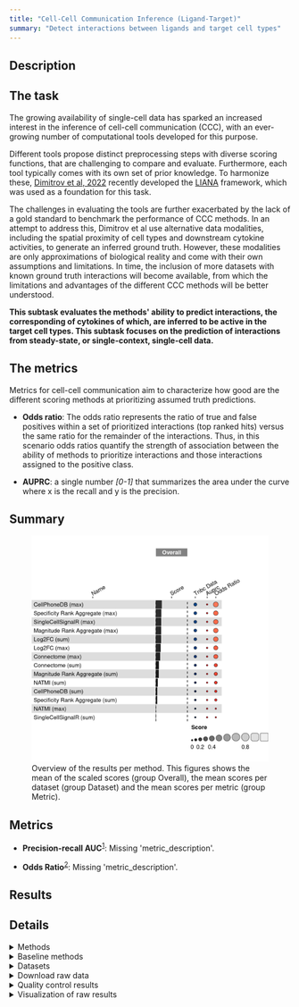 ```yaml
---
title: "Cell-Cell Communication Inference (Ligand-Target)"
summary: "Detect interactions between ligands and target cell types"
---
```


<script src="index_files/libs/htmlwidgets-1.5.4/htmlwidgets.js"></script>
<link href="index_files/libs/datatables-css-0.0.0/datatables-crosstalk.css" rel="stylesheet" />
<script src="index_files/libs/datatables-binding-0.25/datatables.js"></script>
<script src="index_files/libs/jquery-3.6.0/jquery-3.6.0.min.js"></script>
<link href="index_files/libs/dt-core-1.11.3/css/jquery.dataTables.min.css" rel="stylesheet" />
<link href="index_files/libs/dt-core-1.11.3/css/jquery.dataTables.extra.css" rel="stylesheet" />
<script src="index_files/libs/dt-core-1.11.3/js/jquery.dataTables.min.js"></script>
<link href="index_files/libs/dt-ext-select-1.11.3/css/select.dataTables.min.css" rel="stylesheet" />
<script src="index_files/libs/dt-ext-select-1.11.3/js/dataTables.select.min.js"></script>
<link href="index_files/libs/dt-ext-searchpanes-1.11.3/css/searchPanes.dataTables.min.css" rel="stylesheet" />
<script src="index_files/libs/dt-ext-searchpanes-1.11.3/js/dataTables.searchPanes.min.js"></script>
<script src="index_files/libs/jszip-1.11.3/jszip.min.js"></script>
<link href="index_files/libs/dt-ext-buttons-1.11.3/css/buttons.dataTables.min.css" rel="stylesheet" />
<script src="index_files/libs/dt-ext-buttons-1.11.3/js/dataTables.buttons.min.js"></script>
<script src="index_files/libs/dt-ext-buttons-1.11.3/js/buttons.html5.min.js"></script>
<script src="index_files/libs/dt-ext-buttons-1.11.3/js/buttons.colVis.min.js"></script>
<script src="index_files/libs/dt-ext-buttons-1.11.3/js/buttons.print.min.js"></script>
<link href="index_files/libs/crosstalk-1.2.0/css/crosstalk.min.css" rel="stylesheet" />
<script src="index_files/libs/crosstalk-1.2.0/js/crosstalk.min.js"></script>
<script src="index_files/libs/kePrint-0.0.1/kePrint.js"></script>
<link href="index_files/libs/lightable-0.0.1/lightable.css" rel="stylesheet" />


## Description

## The task

The growing availability of single-cell data has sparked an increased
interest in the inference of cell-cell communication (CCC),
with an ever-growing number of computational tools developed for this purpose.

Different tools propose distinct preprocessing steps with diverse
scoring functions, that are challenging to compare and evaluate.
Furthermore, each tool typically comes with its own set of prior knowledge.
To harmonize these, [Dimitrov et
al, 2022](https://openproblems.bio/bibliography#dimitrov2022comparison) recently
developed the [LIANA](https://github.com/saezlab/liana) framework, which was used
as a foundation for this task.

The challenges in evaluating the tools are further exacerbated by the
lack of a gold standard to benchmark the performance of CCC methods. In an
attempt to address this, Dimitrov et al use alternative data modalities, including
the spatial proximity of cell types and
downstream cytokine activities, to generate an inferred ground truth. However,
these modalities are only approximations of biological reality and come
with their own assumptions and limitations. In time, the inclusion of more
datasets with known ground truth interactions will become available, from
which the limitations and advantages of the different CCC methods will
be better understood.

**This subtask evaluates the methods' ability to predict interactions,
the corresponding of cytokines of which, are inferred to be active in
the target cell types. This subtask focuses
on the prediction of interactions from steady-state, or single-context,
single-cell data.**

## The metrics

Metrics for cell-cell communication aim to characterize how good are
the different scoring methods at prioritizing assumed truth predictions.

-   **Odds ratio**: The odds ratio represents the ratio of true and false
    positives within a set of prioritized interactions (top ranked hits) versus
    the same ratio for the remainder of the interactions. Thus, in this
    scenario odds ratios quantify the strength of association between the
    ability of methods to prioritize interactions and those interactions
    assigned to the positive class.

-   **AUPRC**: a single number *\[0-1\]* that summarizes the area under the curve where
    x is the recall and y is the precision.

## Summary

<figure>
<img src="index.markdown_strict_files/figure-markdown_strict/summary-1.png" width="638" alt="Overview of the results per method. This figures shows the mean of the scaled scores (group Overall), the mean scores per dataset (group Dataset) and the mean scores per metric (group Metric)." />
<figcaption aria-hidden="true">Overview of the results per method. This figures shows the mean of the scaled scores (group Overall), the mean scores per dataset (group Dataset) and the mean scores per metric (group Metric).</figcaption>
</figure>

## Metrics

-   **Precision-recall AUC**<sup><a href="/bibliography#davis2006prauc" target="_blank">1</a></sup>: Missing 'metric_description'.

<!-- -->

-   **Odds Ratio**<sup><a href="/bibliography#bland2000odds" target="_blank">2</a></sup>: Missing 'metric_description'.

## Results

<div id="htmlwidget-b416cc9d94e58af250c1" style="width:100%;height:auto;" class="datatables html-widget"></div>
<script type="application/json" data-for="htmlwidget-b416cc9d94e58af250c1">{"x":{"filter":"none","vertical":false,"extensions":["Select","SearchPanes","Buttons"],"caption":"<caption>Results table of the scores per method, dataset and metric (after scaling). Use the filters to make a custom subselection of methods and datasets. The \"Overall mean\" dataset is the mean value across all datasets.<\/caption>","data":[["CellPhoneDB (max) <sup><a href=\"/bibliography#efremova2020cellphonedb\" target=\"_blank\">3<\/a><\/sup>","CellPhoneDB (max) <sup><a href=\"/bibliography#efremova2020cellphonedb\" target=\"_blank\">3<\/a><\/sup>","Specificity Rank Aggregate (max) <sup><a href=\"/bibliography#dimitrov2022comparison\" target=\"_blank\">4<\/a><\/sup>","Specificity Rank Aggregate (max) <sup><a href=\"/bibliography#dimitrov2022comparison\" target=\"_blank\">4<\/a><\/sup>","SingleCellSignalR (max) <sup><a href=\"/bibliography#cabello2020singlecellsignalr\" target=\"_blank\">5<\/a><\/sup>","SingleCellSignalR (max) <sup><a href=\"/bibliography#cabello2020singlecellsignalr\" target=\"_blank\">5<\/a><\/sup>","Magnitude Rank Aggregate (max) <sup><a href=\"/bibliography#dimitrov2022comparison\" target=\"_blank\">4<\/a><\/sup>","Magnitude Rank Aggregate (max) <sup><a href=\"/bibliography#dimitrov2022comparison\" target=\"_blank\">4<\/a><\/sup>","Log2FC (sum) <sup><a href=\"/bibliography#dimitrov2022comparison\" target=\"_blank\">4<\/a><\/sup>","Log2FC (sum) <sup><a href=\"/bibliography#dimitrov2022comparison\" target=\"_blank\">4<\/a><\/sup>","Log2FC (max) <sup><a href=\"/bibliography#dimitrov2022comparison\" target=\"_blank\">4<\/a><\/sup>","Log2FC (max) <sup><a href=\"/bibliography#dimitrov2022comparison\" target=\"_blank\">4<\/a><\/sup>","Connectome (max) <sup><a href=\"/bibliography#raredon2022computation\" target=\"_blank\">6<\/a><\/sup>","Connectome (max) <sup><a href=\"/bibliography#raredon2022computation\" target=\"_blank\">6<\/a><\/sup>","Connectome (sum) <sup><a href=\"/bibliography#raredon2022computation\" target=\"_blank\">6<\/a><\/sup>","Connectome (sum) <sup><a href=\"/bibliography#raredon2022computation\" target=\"_blank\">6<\/a><\/sup>","Magnitude Rank Aggregate (sum) <sup><a href=\"/bibliography#dimitrov2022comparison\" target=\"_blank\">4<\/a><\/sup>","Magnitude Rank Aggregate (sum) <sup><a href=\"/bibliography#dimitrov2022comparison\" target=\"_blank\">4<\/a><\/sup>","NATMI (sum) <sup><a href=\"/bibliography#hou2020predicting\" target=\"_blank\">7<\/a><\/sup>","NATMI (sum) <sup><a href=\"/bibliography#hou2020predicting\" target=\"_blank\">7<\/a><\/sup>","CellPhoneDB (sum) <sup><a href=\"/bibliography#efremova2020cellphonedb\" target=\"_blank\">3<\/a><\/sup>","CellPhoneDB (sum) <sup><a href=\"/bibliography#efremova2020cellphonedb\" target=\"_blank\">3<\/a><\/sup>","Specificity Rank Aggregate (sum) <sup><a href=\"/bibliography#dimitrov2022comparison\" target=\"_blank\">4<\/a><\/sup>","Specificity Rank Aggregate (sum) <sup><a href=\"/bibliography#dimitrov2022comparison\" target=\"_blank\">4<\/a><\/sup>","NATMI (max) <sup><a href=\"/bibliography#hou2020predicting\" target=\"_blank\">7<\/a><\/sup>","NATMI (max) <sup><a href=\"/bibliography#hou2020predicting\" target=\"_blank\">7<\/a><\/sup>","SingleCellSignalR (sum) <sup><a href=\"/bibliography#cabello2020singlecellsignalr\" target=\"_blank\">5<\/a><\/sup>","SingleCellSignalR (sum) <sup><a href=\"/bibliography#cabello2020singlecellsignalr\" target=\"_blank\">5<\/a><\/sup>"],["Overall mean","Triple negative breast cancer atlas <sup><a href=\"/bibliography#wu2021single\" target=\"_blank\">8<\/a><\/sup>","Overall mean","Triple negative breast cancer atlas <sup><a href=\"/bibliography#wu2021single\" target=\"_blank\">8<\/a><\/sup>","Overall mean","Triple negative breast cancer atlas <sup><a href=\"/bibliography#wu2021single\" target=\"_blank\">8<\/a><\/sup>","Overall mean","Triple negative breast cancer atlas <sup><a href=\"/bibliography#wu2021single\" target=\"_blank\">8<\/a><\/sup>","Overall mean","Triple negative breast cancer atlas <sup><a href=\"/bibliography#wu2021single\" target=\"_blank\">8<\/a><\/sup>","Overall mean","Triple negative breast cancer atlas <sup><a href=\"/bibliography#wu2021single\" target=\"_blank\">8<\/a><\/sup>","Overall mean","Triple negative breast cancer atlas <sup><a href=\"/bibliography#wu2021single\" target=\"_blank\">8<\/a><\/sup>","Overall mean","Triple negative breast cancer atlas <sup><a href=\"/bibliography#wu2021single\" target=\"_blank\">8<\/a><\/sup>","Overall mean","Triple negative breast cancer atlas <sup><a href=\"/bibliography#wu2021single\" target=\"_blank\">8<\/a><\/sup>","Overall mean","Triple negative breast cancer atlas <sup><a href=\"/bibliography#wu2021single\" target=\"_blank\">8<\/a><\/sup>","Overall mean","Triple negative breast cancer atlas <sup><a href=\"/bibliography#wu2021single\" target=\"_blank\">8<\/a><\/sup>","Overall mean","Triple negative breast cancer atlas <sup><a href=\"/bibliography#wu2021single\" target=\"_blank\">8<\/a><\/sup>","Overall mean","Triple negative breast cancer atlas <sup><a href=\"/bibliography#wu2021single\" target=\"_blank\">8<\/a><\/sup>","Overall mean","Triple negative breast cancer atlas <sup><a href=\"/bibliography#wu2021single\" target=\"_blank\">8<\/a><\/sup>"],[0.181947354825972,0.181947354825972,0.166961286294659,0.166961286294659,0.16199097459451,0.16199097459451,0.159631286867536,0.159631286867536,0.158037961735781,0.158037961735781,0.147660182178998,0.147660182178998,0.13110877839703,0.13110877839703,0.0893851775910153,0.0893851775910153,0.0853392663676304,0.0853392663676304,0.056765109896185,0.056765109896185,0.0389083777130128,0.0389083777130128,0.0379538738090739,0.0379538738090739,-0.0809134970386472,-0.0809134970386472,-0.100978878493915,-0.100978878493915],[-0.0124189357287479,-0.0124189357287479,-0.000943470860715021,-0.000943470860715021,-0.0108840942610139,-0.0108840942610139,-0.0156034697149609,-0.0156034697149609,-0.0187901199784721,-0.0187901199784721,0.0034392161413225,0.0034392161413225,-0.0296635914226129,-0.0296635914226129,-0.0224023459764655,-0.0224023459764655,-0.0304941684232352,-0.0304941684232352,-0.0398590273331123,-0.0398590273331123,-0.0261324159167904,-0.0261324159167904,-0.0280414237246682,-0.0280414237246682,-0.0509787745102767,-0.0509787745102767,-0.0330565706931787,-0.0330565706931787],[0.376313645380692,0.376313645380692,0.334866043450033,0.334866043450033,0.334866043450033,0.334866043450033,0.334866043450033,0.334866043450033,0.334866043450033,0.334866043450033,0.291881148216674,0.291881148216674,0.291881148216674,0.291881148216674,0.201172701158496,0.201172701158496,0.201172701158496,0.201172701158496,0.153389247125482,0.153389247125482,0.103949171342816,0.103949171342816,0.103949171342816,0.103949171342816,-0.110848219567018,-0.110848219567018,-0.168901186294652,-0.168901186294652],[13679,13679,13040,13040,2068,2068,14029,14029,1960,1960,2049,2049,2508,2508,2247,2247,9569,9569,2119,2119,4969,4969,14760,14760,1969,1969,1870,1870],[100.2,100.2,101,101,99.7,99.7,100.1,100.1,101.2,101.2,100.1,100.1,91.3,91.3,98.7,98.7,100.1,100.1,98.8,98.8,100.3,100.3,100.1,100.1,100.1,100.1,99.4,99.4],[93.359375,93.359375,95.8984375,95.8984375,20.41015625,20.41015625,95.8984375,95.8984375,20.41015625,20.41015625,20.41015625,20.41015625,20.41015625,20.41015625,20.41015625,20.41015625,95.8984375,95.8984375,20.41015625,20.41015625,93.359375,93.359375,95.8984375,95.8984375,20.41015625,20.41015625,20.41015625,20.41015625]],"container":"<table class=\"stripe compact\">\n  <thead>\n    <tr>\n      <th>Method<\/th>\n      <th>Dataset<\/th>\n      <th>Mean score<\/th>\n      <th>Precision-recall AUC<\/th>\n      <th>Odds Ratio<\/th>\n      <th>Runtime (s)<\/th>\n      <th>CPU (%)<\/th>\n      <th>Memory (GB)<\/th>\n    <\/tr>\n  <\/thead>\n<\/table>","options":{"dom":"Bt","paging":false,"columnDefs":[{"targets":6,"render":"function(data, type, row, meta) {\n    return type !== 'display' ? data : DTWidget.formatRound(data, 0, 3, \",\", \".\", null);\n  }"},{"targets":5,"render":"function(data, type, row, meta) {\n    return type !== 'display' ? data : DTWidget.formatRound(data, 0, 3, \",\", \".\", null);\n  }"},{"targets":7,"render":"function(data, type, row, meta) {\n    return type !== 'display' ? data : DTWidget.formatRound(data, 2, 3, \",\", \".\", null);\n  }"},{"targets":2,"render":"function(data, type, row, meta) {\n    return type !== 'display' ? data : DTWidget.formatRound(data, 2, 3, \",\", \".\", null);\n  }"},{"targets":3,"render":"function(data, type, row, meta) {\n    return type !== 'display' ? data : DTWidget.formatRound(data, 2, 3, \",\", \".\", null);\n  }"},{"targets":4,"render":"function(data, type, row, meta) {\n    return type !== 'display' ? data : DTWidget.formatRound(data, 2, 3, \",\", \".\", null);\n  }"},{"searchPanes":{"show":false},"targets":[2,3,4,5,6,7]},{"searchPanes":{"preSelect":"Overall mean"},"targets":1},{"className":"dt-right","targets":[2,3,4,5,6,7]}],"buttons":["searchPanes","csv","excel"],"language":{"searchPanes":{"collapse":"Filter datasets / methods"}},"scrollX":true,"order":[],"autoWidth":false,"orderClasses":false}},"evals":["options.columnDefs.0.render","options.columnDefs.1.render","options.columnDefs.2.render","options.columnDefs.3.render","options.columnDefs.4.render","options.columnDefs.5.render"],"jsHooks":[]}</script>

## Details

<details>
<summary>
Methods
</summary>

-   **CellPhoneDB (max)**<sup><a href="/bibliography#efremova2020cellphonedb" target="_blank">3</a></sup>: Missing 'method_description'. Links: [Docs](https://github.com/saezlab/liana).

<!-- -->

-   **CellPhoneDB (sum)**<sup><a href="/bibliography#efremova2020cellphonedb" target="_blank">3</a></sup>: Missing 'method_description'. Links: [Docs](https://github.com/saezlab/liana).

<!-- -->

-   **Connectome (max)**<sup><a href="/bibliography#raredon2022computation" target="_blank">6</a></sup>: Missing 'method_description'. Links: [Docs](https://github.com/saezlab/liana).

<!-- -->

-   **Connectome (sum)**<sup><a href="/bibliography#raredon2022computation" target="_blank">6</a></sup>: Missing 'method_description'. Links: [Docs](https://github.com/saezlab/liana).

<!-- -->

-   **Log2FC (max)**<sup><a href="/bibliography#dimitrov2022comparison" target="_blank">4</a></sup>: Missing 'method_description'. Links: [Docs](https://github.com/saezlab/liana).

<!-- -->

-   **Log2FC (sum)**<sup><a href="/bibliography#dimitrov2022comparison" target="_blank">4</a></sup>: Missing 'method_description'. Links: [Docs](https://github.com/saezlab/liana).

<!-- -->

-   **Magnitude Rank Aggregate (max)**<sup><a href="/bibliography#dimitrov2022comparison" target="_blank">4</a></sup>: Missing 'method_description'. Links: [Docs](https://github.com/saezlab/liana).

<!-- -->

-   **Magnitude Rank Aggregate (sum)**<sup><a href="/bibliography#dimitrov2022comparison" target="_blank">4</a></sup>: Missing 'method_description'. Links: [Docs](https://github.com/saezlab/liana).

<!-- -->

-   **NATMI (max)**<sup><a href="/bibliography#hou2020predicting" target="_blank">7</a></sup>: Missing 'method_description'. Links: [Docs](https://github.com/saezlab/liana).

<!-- -->

-   **NATMI (sum)**<sup><a href="/bibliography#hou2020predicting" target="_blank">7</a></sup>: Missing 'method_description'. Links: [Docs](https://github.com/saezlab/liana).

<!-- -->

-   **Random Events**<sup><a href="/bibliography#openproblems" target="_blank">9</a></sup>: Missing 'method_description'. Links: [Docs](https://github.com/openproblems-bio/openproblems).

<!-- -->

-   **SingleCellSignalR (max)**<sup><a href="/bibliography#cabello2020singlecellsignalr" target="_blank">5</a></sup>: Missing 'method_description'. Links: [Docs](https://github.com/saezlab/liana).

<!-- -->

-   **SingleCellSignalR (sum)**<sup><a href="/bibliography#cabello2020singlecellsignalr" target="_blank">5</a></sup>: Missing 'method_description'. Links: [Docs](https://github.com/saezlab/liana).

<!-- -->

-   **Specificity Rank Aggregate (max)**<sup><a href="/bibliography#dimitrov2022comparison" target="_blank">4</a></sup>: Missing 'method_description'. Links: [Docs](https://github.com/saezlab/liana).

<!-- -->

-   **Specificity Rank Aggregate (sum)**<sup><a href="/bibliography#dimitrov2022comparison" target="_blank">4</a></sup>: Missing 'method_description'. Links: [Docs](https://github.com/saezlab/liana).

<!-- -->

-   **True Events**<sup><a href="/bibliography#openproblems" target="_blank">9</a></sup>: Missing 'method_description'. Links: [Docs](https://github.com/openproblems-bio/openproblems).

</details>
<details>
<summary>
Baseline methods
</summary>

-   **Random Events**: Missing 'method_description'.

<!-- -->

-   **True Events**: Missing 'method_description'.

</details>
<details>
<summary>
Datasets
</summary>

-   **Triple negative breast cancer atlas**<sup><a href="/bibliography#wu2021single" target="_blank">8</a></sup>: Missing 'dataset_description'.

</details>
<details>
<summary>
Download raw data
</summary>

<a href="data/task_info.json" class="btn btn-secondary">Task info</a>
<a href="data/method_info.json" class="btn btn-secondary">Method info</a>
<a href="data/metric_info.json" class="btn btn-secondary">Metric info</a>
<a href="data/dataset_info.json" class="btn btn-secondary">Dataset info</a>
<a href="data/results.json" class="btn btn-secondary">Results</a>
<a href="data/quality_control.json" class="btn btn-secondary">Quality control</a>

</details>
<details>
<summary>
Quality control results
</summary>
<table class="table lightable-paper" style='margin-left: auto; margin-right: auto; font-family: "Arial Narrow", arial, helvetica, sans-serif; margin-left: auto; margin-right: auto;'>
 <thead>
  <tr>
   <th style="text-align:left;"> Category </th>
   <th style="text-align:left;"> Name </th>
   <th style="text-align:right;"> Value </th>
   <th style="text-align:left;"> Condition </th>
   <th style="text-align:left;"> Severity </th>
  </tr>
 </thead>
<tbody>
  <tr>
   <td style="text-align:left;" data-toggle="tooltip" data-container="body" data-placement="right" title="Dataset metadata field 'dataset_description' should be defined
  Task id: cell_cell_communication_ligand_target
  Field: dataset_description
"> Dataset info </td>
   <td style="text-align:left;" data-toggle="tooltip" data-container="body" data-placement="right" title="Dataset metadata field 'dataset_description' should be defined
  Task id: cell_cell_communication_ligand_target
  Field: dataset_description
"> Pct 'dataset_description' missing </td>
   <td style="text-align:right;" data-toggle="tooltip" data-container="body" data-placement="right" title="Dataset metadata field 'dataset_description' should be defined
  Task id: cell_cell_communication_ligand_target
  Field: dataset_description
"> 1 </td>
   <td style="text-align:left;" data-toggle="tooltip" data-container="body" data-placement="right" title="Dataset metadata field 'dataset_description' should be defined
  Task id: cell_cell_communication_ligand_target
  Field: dataset_description
"> percent_missing(dataset_info, field) </td>
   <td style="text-align:left;color: red !important;" data-toggle="tooltip" data-container="body" data-placement="right" title="Dataset metadata field 'dataset_description' should be defined
  Task id: cell_cell_communication_ligand_target
  Field: dataset_description
"> ✗✗ </td>
  </tr>
  <tr>
   <td style="text-align:left;" data-toggle="tooltip" data-container="body" data-placement="right" title="Method metadata field 'method_description' should be defined
  Task id: cell_cell_communication_ligand_target
  Field: method_description
"> Method info </td>
   <td style="text-align:left;" data-toggle="tooltip" data-container="body" data-placement="right" title="Method metadata field 'method_description' should be defined
  Task id: cell_cell_communication_ligand_target
  Field: method_description
"> Pct 'method_description' missing </td>
   <td style="text-align:right;" data-toggle="tooltip" data-container="body" data-placement="right" title="Method metadata field 'method_description' should be defined
  Task id: cell_cell_communication_ligand_target
  Field: method_description
"> 1 </td>
   <td style="text-align:left;" data-toggle="tooltip" data-container="body" data-placement="right" title="Method metadata field 'method_description' should be defined
  Task id: cell_cell_communication_ligand_target
  Field: method_description
"> percent_missing(method_info, field) </td>
   <td style="text-align:left;color: red !important;" data-toggle="tooltip" data-container="body" data-placement="right" title="Method metadata field 'method_description' should be defined
  Task id: cell_cell_communication_ligand_target
  Field: method_description
"> ✗✗ </td>
  </tr>
  <tr>
   <td style="text-align:left;" data-toggle="tooltip" data-container="body" data-placement="right" title="Metric metadata field 'metric_description' should be defined
  Task id: cell_cell_communication_ligand_target
  Field: metric_description
"> Metric info </td>
   <td style="text-align:left;" data-toggle="tooltip" data-container="body" data-placement="right" title="Metric metadata field 'metric_description' should be defined
  Task id: cell_cell_communication_ligand_target
  Field: metric_description
"> Pct 'metric_description' missing </td>
   <td style="text-align:right;" data-toggle="tooltip" data-container="body" data-placement="right" title="Metric metadata field 'metric_description' should be defined
  Task id: cell_cell_communication_ligand_target
  Field: metric_description
"> 1 </td>
   <td style="text-align:left;" data-toggle="tooltip" data-container="body" data-placement="right" title="Metric metadata field 'metric_description' should be defined
  Task id: cell_cell_communication_ligand_target
  Field: metric_description
"> percent_missing(metric_info, field) </td>
   <td style="text-align:left;color: red !important;" data-toggle="tooltip" data-container="body" data-placement="right" title="Metric metadata field 'metric_description' should be defined
  Task id: cell_cell_communication_ligand_target
  Field: metric_description
"> ✗✗ </td>
  </tr>
</tbody>
</table>

</details>
<details>
<summary>
Visualization of raw results
</summary>

<img src="index.markdown_strict_files/figure-markdown_strict/raw_results-1.png" width="960" />

</details>
